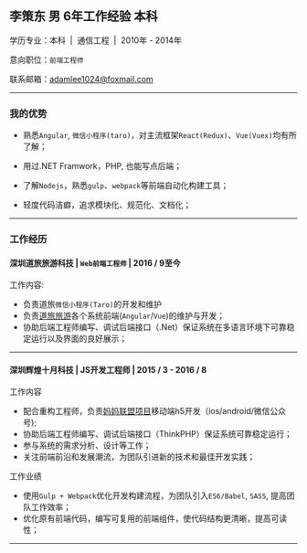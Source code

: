 
## 李策东 男 6年工作经验 本科

<!-- <img src="http://static.yizhi.com/img/cd/20150224_1*1.jpg" style="float:left;margin-right:50px;width:150px;border-radius: 50%" alt=""> -->

学历专业：本科&nbsp; |&nbsp; 通信工程 &nbsp;|&nbsp; 2010年 - 2014年

意向职位：`前端工程师`

<!-- 意向地区：` 深圳 `、广州 -->

联系邮箱：[adamlee1024@foxmail.com](mailto:adamlee1024@foxmail.com)

---

### 我的优势

- 熟悉`Angular`, `微信小程序(taro)`，对主流框架`React(Redux)`、`Vue(Vuex)`均有所了解；

- 用过.NET Framwork，PHP, 也能写点后端；

- 了解`Nodejs`，熟悉`gulp`、`webpack`等前端自动化构建工具；

- 轻度代码洁癖，追求模块化、规范化、文档化；

---

### 工作经历

#### 深圳道旅旅游科技 | `Web前端工程师` | 2016 / 9至今

工作内容:

- 负责道旅`微信小程序(Taro)`的开发和维护
- 负责[道旅旅游](//www.didatravel.com)各个系统前端(`Angular`/`Vue`)的维护与开发；
- 协助后端工程师编写、调试后端接口（.Net）保证系统在多语言环境下可靠稳定运行以及界面的良好展示；

---

#### 深圳辉煌十月科技 | JS开发工程师 | 2015 / 3 - 2016 / 8

工作内容

- 配合重构工程师，负责[妈妈联盟项目](//www.mamalianmeng.com.cn)移动端h5开发（ios/android/微信公众号);
- 协助后端工程师编写、调试后端接口（ThinkPHP）保证系统可靠稳定运行；
- 参与系统的需求分析、设计等工作；
- 关注前端前沿和发展潮流，为团队引进新的技术和最佳开发实践；

工作业绩

- 使用`Gulp + Webpack`优化开发构建流程，为团队引入`ES6/Babel`, `SASS`, 提高团队工作效率；
- 优化原有前端代码，编写可复用的前端组件，使代码结构更清晰，提高可读性；

---
